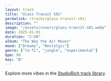 ```yaml
---
layout: track
title: "Glass Transit S01"
permalink: /tracks/glass-transit-s01/
description: ""
image: "/assets/covers/glass-transit-s01.webp"
date: 2025-01-01
duration: "2:50"
album: "The Way the Air Moves"
mood: ["Dreamy", "Nostalgic"]
genre: ["lo-fi", "jungle", "experimental"]
bpm: 90
key: "B"
---
```


Explore more vibes in the [StudioRich track library](/tracks/).
